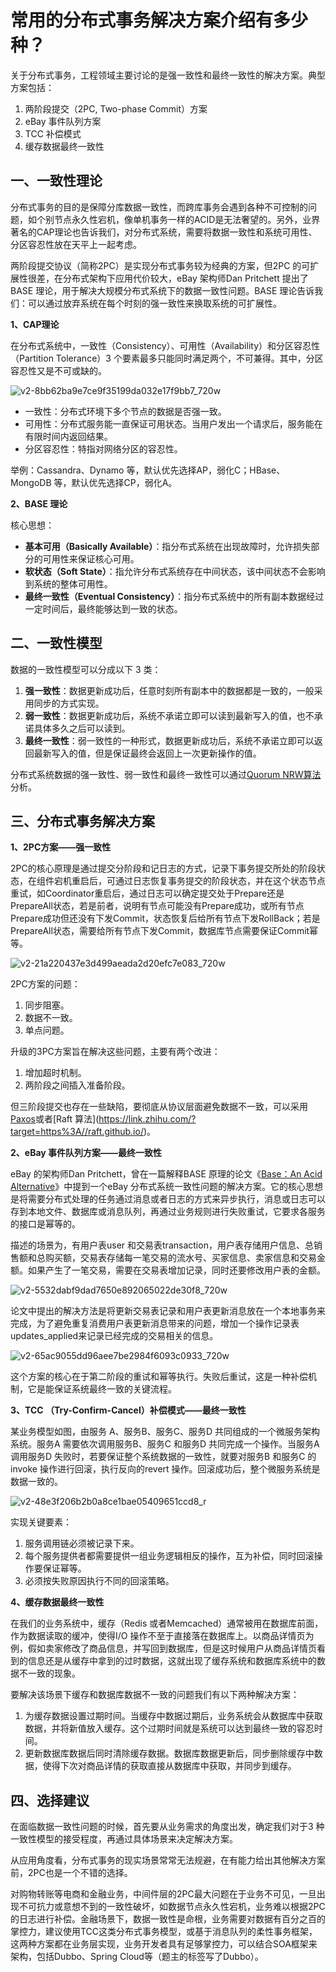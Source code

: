 # 常用的分布式事务解决方案介绍有多少种？



关于分布式事务，工程领域主要讨论的是强一致性和最终一致性的解决方案。典型方案包括：

1. 两阶段提交（2PC, Two-phase Commit）方案
2. eBay 事件队列方案
3. TCC 补偿模式
4. 缓存数据最终一致性

## **一、一致性理论**

分布式事务的目的是保障分库数据一致性，而跨库事务会遇到各种不可控制的问题，如个别节点永久性宕机，像单机事务一样的ACID是无法奢望的。另外，业界著名的CAP理论也告诉我们，对分布式系统，需要将数据一致性和系统可用性、分区容忍性放在天平上一起考虑。

两阶段提交协议（简称2PC）是实现分布式事务较为经典的方案，但2PC 的可扩展性很差，在分布式架构下应用代价较大，eBay 架构师Dan Pritchett 提出了BASE 理论，用于解决大规模分布式系统下的数据一致性问题。BASE 理论告诉我们：可以通过放弃系统在每个时刻的强一致性来换取系统的可扩展性。

**1、CAP理论**

在分布式系统中，一致性（Consistency）、可用性（Availability）和分区容忍性（Partition Tolerance）3 个要素最多只能同时满足两个，不可兼得。其中，分区容忍性又是不可或缺的。

![v2-8bb62ba9e7ce9f35199da032e17f9bb7_720w](Study/复习/02-BAT面试题汇总及详解(进大厂必看)/BAT面试题汇总及详解(进大厂必看)_子文档/常用的分布式事务解决方案介绍有多少种？.assets/v2-8bb62ba9e7ce9f35199da032e17f9bb7_720w.png)



- 一致性：分布式环境下多个节点的数据是否强一致。
- 可用性：分布式服务能一直保证可用状态。当用户发出一个请求后，服务能在有限时间内返回结果。
- 分区容忍性：特指对网络分区的容忍性。

举例：Cassandra、Dynamo 等，默认优先选择AP，弱化C；HBase、MongoDB 等，默认优先选择CP，弱化A。

**2、BASE 理论**

核心思想：

- **基本可用（Basically
  Available）**：指分布式系统在出现故障时，允许损失部分的可用性来保证核心可用。
- **软状态（Soft
  State）**：指允许分布式系统存在中间状态，该中间状态不会影响到系统的整体可用性。
- **最终一致性（Eventual
  Consistency）**：指分布式系统中的所有副本数据经过一定时间后，最终能够达到一致的状态。

## **二、一致性模型**

数据的一致性模型可以分成以下 3 类：

1. **强一致性**：数据更新成功后，任意时刻所有副本中的数据都是一致的，一般采用同步的方式实现。
2. **弱一致性**：数据更新成功后，系统不承诺立即可以读到最新写入的值，也不承诺具体多久之后可以读到。
3. **最终一致性**：弱一致性的一种形式，数据更新成功后，系统不承诺立即可以返回最新写入的值，但是保证最终会返回上一次更新操作的值。

分布式系统数据的强一致性、弱一致性和最终一致性可以通过[Quorum NRW算法](https://link.zhihu.com/?target=https%3A//en.wikipedia.org/wiki/Quorum_(distributed_computing))分析。

## **三、分布式事务解决方案**

**1、2PC方案——强一致性**

2PC的核心原理是通过提交分阶段和记日志的方式，记录下事务提交所处的阶段状态，在组件宕机重启后，可通过日志恢复事务提交的阶段状态，并在这个状态节点重试，如Coordinator重启后，通过日志可以确定提交处于Prepare还是PrepareAll状态，若是前者，说明有节点可能没有Prepare成功，或所有节点Prepare成功但还没有下发Commit，状态恢复后给所有节点下发RollBack；若是PrepareAll状态，需要给所有节点下发Commit，数据库节点需要保证Commit幂等。

![v2-21a220437e3d499aeada2d20efc7e083_720w](Study/复习/02-BAT面试题汇总及详解(进大厂必看)/BAT面试题汇总及详解(进大厂必看)_子文档/常用的分布式事务解决方案介绍有多少种？.assets/v2-21a220437e3d499aeada2d20efc7e083_720w.jpg)

2PC方案的问题：

1. 同步阻塞。
2. 数据不一致。
3. 单点问题。

升级的3PC方案旨在解决这些问题，主要有两个改进：

1. 增加超时机制。
2. 两阶段之间插入准备阶段。

但三阶段提交也存在一些缺陷，要彻底从协议层面避免数据不一致，可以采用[Paxos](https://link.zhihu.com/?target=https%3A//en.wikipedia.org/wiki/Paxos_(computer_science))或者[Raft 算法](https://link.zhihu.com/?target=https%3A//raft.github.io/)。

**2、eBay 事件队列方案——最终一致性**

eBay 的架构师Dan Pritchett，曾在一篇解释BASE 原理的论文《[Base：An Acid Alternative](https://link.zhihu.com/?target=http%3A//queue.acm.org/detail.cfm%3Fid%3D1394128)》中提到一个eBay 分布式系统一致性问题的解决方案。它的核心思想是将需要分布式处理的任务通过消息或者日志的方式来异步执行，消息或日志可以存到本地文件、数据库或消息队列，再通过业务规则进行失败重试，它要求各服务的接口是幂等的。

描述的场景为，有用户表user 和交易表transaction，用户表存储用户信息、总销售额和总购买额，交易表存储每一笔交易的流水号、买家信息、卖家信息和交易金额。如果产生了一笔交易，需要在交易表增加记录，同时还要修改用户表的金额。

![v2-5532dabf9dad7650e892065022de30f8_720w](Study/复习/02-BAT面试题汇总及详解(进大厂必看)/BAT面试题汇总及详解(进大厂必看)_子文档/常用的分布式事务解决方案介绍有多少种？.assets/v2-5532dabf9dad7650e892065022de30f8_720w.png)



论文中提出的解决方法是将更新交易表记录和用户表更新消息放在一个本地事务来完成，为了避免重复消费用户表更新消息带来的问题，增加一个操作记录表updates_applied来记录已经完成的交易相关的信息。



![v2-65ac9055dd96aee7be2984f6093c0933_720w](Study/复习/02-BAT面试题汇总及详解(进大厂必看)/BAT面试题汇总及详解(进大厂必看)_子文档/常用的分布式事务解决方案介绍有多少种？.assets/v2-65ac9055dd96aee7be2984f6093c0933_720w.png)

这个方案的核心在于第二阶段的重试和幂等执行。失败后重试，这是一种补偿机制，它是能保证系统最终一致的关键流程。

**3、TCC （Try-Confirm-Cancel）补偿模式——最终一致性**

某业务模型如图，由服务 A、服务B、服务C、服务D 共同组成的一个微服务架构系统。服务A 需要依次调用服务B、服务C 和服务D 共同完成一个操作。当服务A 调用服务D 失败时，若要保证整个系统数据的一致性，就要对服务B 和服务C 的invoke 操作进行回滚，执行反向的revert 操作。回滚成功后，整个微服务系统是数据一致的。

![v2-48e3f206b2b0a8ce1bae05409651ccd8_r](Study/复习/02-BAT面试题汇总及详解(进大厂必看)/BAT面试题汇总及详解(进大厂必看)_子文档/常用的分布式事务解决方案介绍有多少种？.assets/v2-48e3f206b2b0a8ce1bae05409651ccd8_r.png)

实现关键要素：

1. 服务调用链必须被记录下来。
2. 每个服务提供者都需要提供一组业务逻辑相反的操作，互为补偿，同时回滚操作要保证幂等。
3. 必须按失败原因执行不同的回滚策略。

**4、缓存数据最终一致性**

在我们的业务系统中，缓存（Redis 或者Memcached）通常被用在数据库前面，作为数据读取的缓冲，使得I/O 操作不至于直接落在数据库上。以商品详情页为例，假如卖家修改了商品信息，并写回到数据库，但是这时候用户从商品详情页看到的信息还是从缓存中拿到的过时数据，这就出现了缓存系统和数据库系统中的数据不一致的现象。

要解决该场景下缓存和数据库数据不一致的问题我们有以下两种解决方案：

1. 为缓存数据设置过期时间。当缓存中数据过期后，业务系统会从数据库中获取数据，并将新值放入缓存。这个过期时间就是系统可以达到最终一致的容忍时间。
2. 更新数据库数据后同时清除缓存数据。数据库数据更新后，同步删除缓存中数据，使得下次对商品详情的获取直接从数据库中获取，并同步到缓存。

## **四、选择建议**

在面临数据一致性问题的时候，首先要从业务需求的角度出发，确定我们对于3 种一致性模型的接受程度，再通过具体场景来决定解决方案。

从应用角度看，分布式事务的现实场景常常无法规避，在有能力给出其他解决方案前，2PC也是一个不错的选择。

对购物转账等电商和金融业务，中间件层的2PC最大问题在于业务不可见，一旦出现不可抗力或意想不到的一致性破坏，如数据节点永久性宕机，业务难以根据2PC的日志进行补偿。金融场景下，数据一致性是命根，业务需要对数据有百分之百的掌控力，建议使用TCC这类分布式事务模型，或基于消息队列的柔性事务框架，这两种方案都在业务层实现，业务开发者具有足够掌控力，可以结合SOA框架来架构，包括Dubbo、Spring Cloud等（题主的标签写了Dubbo）。